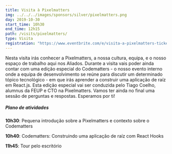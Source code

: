 ```yaml
---
title: Visita à Pixelmatters
img: ../../../images/sponsors/silver/pixelmatters.png
day: 2019-10-30
start_time: 10h30
end_time: 12h15
path: /visits/pixelmatters/
type: Visita
registration: "https://www.eventbrite.com/e/visita-a-pixelmatters-tickets-75828895267"
---
```


Nesta visita irás conhecer a Pixelmatters, a nossa cultura, equipa, e o nosso espaço de trabalho aqui nos Aliados. Durante a visita vais poder ainda contar com uma edição especial do Codematters - o nosso evento interno onde a equipa de desenvolvimento se reúne para discutir um determinado tópico tecnológico - em que irás aprender a construir uma aplicação de raíz em React.js. Esta edição especial vai ser conduzida pelo Tiago Coelho, alumnus da FEUP e CTO na Pixelmatters. Vamos ter ainda no final uma sessão de perguntas e respostas. Esperamos por ti!

##### Plano de atividades

**10h30**: Pequena introdução sobre a Pixelmatters e contexto sobre o Codematters

**10h40**: Codematters: Construindo uma aplicação de raíz com React Hooks

**11h45**: Tour pelo escritório
